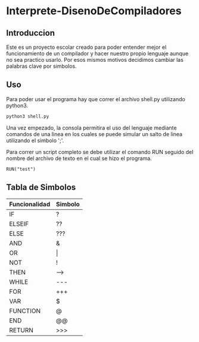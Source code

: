 # Interprete-DisenoDeCompiladores

## Introduccion
Este es un proyecto escolar creado para poder entender mejor el funcionamiento de un compilador y hacer nuestro propio lenguaje aunque no sea practico usarlo. Por esos mismos motivos decidimos cambiar las palabras clave por simbolos.

## Uso
Para poder usar el programa hay que correr el archivo shell.py utilizando python3.

```bash
python3 shell.py
```

Una vez empezado, la consola permitira el uso del lenguaje mediante comandos de una linea en los cuales se puede simular un salto de linea utilizando el simbolo ';'.

Para correr un script completo se debe utilizar el comando RUN seguido del nombre del archivo de texto en el cual se hizo el programa.

```python3
RUN("test")
```

## Tabla de Simbolos
| Funcionalidad  | Simbolo  |
|----------------|----------|
|   IF           |    ?     |
|   ELSEIF       |    ??    |
|   ELSE         |    ???   |
|   AND          |    &     |
|   OR           |  &#124;  |
|   NOT          |    !     |
|   THEN         |    -->   |
|   WHILE        |    ---   |
|   FOR          |    +++   |
|   VAR          |    $     |
|   FUNCTION     |    @     |
|   END          |    @@    |
|   RETURN       |    >>>   |
